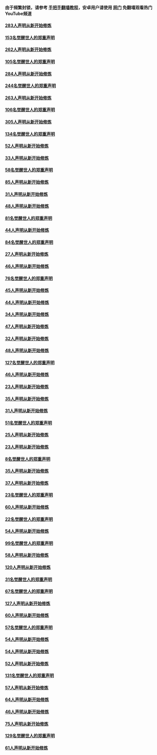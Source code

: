 #### 由于频繁封锁，请参考 [手把手翻墙教程](https://github.com/gfw-breaker/guides/wiki/)，安卓用户请使用 [网门](https://github.com/gfw-breaker/nogfw/blob/master/dl.md?t=04191101) 免翻墙观看热门YouTube频道 

#### [283人声明从新开始修炼](../pages/91/423296.md?t=04191101) 

#### [153名觉醒世人的郑重声明](../pages/91/423295.md?t=04191101) 

#### [262人声明从新开始修炼](../pages/91/423004.md?t=04191101) 

#### [105名觉醒世人的郑重声明](../pages/91/423003.md?t=04191101) 

#### [284人声明从新开始修炼](../pages/91/422707.md?t=04191101) 

#### [244名觉醒世人的郑重声明](../pages/91/422706.md?t=04191101) 

#### [263人声明从新开始修炼](../pages/91/422553.md?t=04191101) 

#### [106名觉醒世人的郑重声明](../pages/91/422552.md?t=04191101) 

#### [305人声明从新开始修炼](../pages/91/422153.md?t=04191101) 

#### [134名觉醒世人的郑重声明](../pages/91/422152.md?t=04191101) 

#### [52人声明从新开始修炼](../pages/91/421846.md?t=04191101) 

#### [33人声明从新开始修炼](../pages/91/421804.md?t=04191101) 

#### [58名觉醒世人的郑重声明](../pages/91/421845.md?t=04191101) 

#### [85人声明从新开始修炼](../pages/91/421769.md?t=04191101) 

#### [31人声明从新开始修炼](../pages/91/421763.md?t=04191101) 

#### [48人声明从新开始修炼](../pages/91/421605.md?t=04191101) 

#### [81名觉醒世人的郑重声明](../pages/91/421656.md?t=04191101) 

#### [44人声明从新开始修炼](../pages/91/421544.md?t=04191101) 

#### [84名觉醒世人的郑重声明](../pages/91/421543.md?t=04191101) 

#### [27人声明从新开始修炼](../pages/91/421465.md?t=04191101) 

#### [46人声明从新开始修炼](../pages/91/421454.md?t=04191101) 

#### [76名觉醒世人的郑重声明](../pages/91/421453.md?t=04191101) 

#### [45人声明从新开始修炼](../pages/91/421452.md?t=04191101) 

#### [44人声明从新开始修炼](../pages/91/421422.md?t=04191101) 

#### [34人声明从新开始修炼](../pages/91/421322.md?t=04191101) 

#### [47人声明从新开始修炼](../pages/91/421264.md?t=04191101) 

#### [32人声明从新开始修炼](../pages/91/421225.md?t=04191101) 

#### [48人声明从新开始修炼](../pages/91/421202.md?t=04191101) 

#### [127名觉醒世人的郑重声明](../pages/91/421224.md?t=04191101) 

#### [46人声明从新开始修炼](../pages/91/421203.md?t=04191101) 

#### [23人声明从新开始修炼](../pages/91/421138.md?t=04191101) 

#### [35人声明从新开始修炼](../pages/91/421122.md?t=04191101) 

#### [31人声明从新开始修炼](../pages/91/421081.md?t=04191101) 

#### [51名觉醒世人的郑重声明](../pages/91/421080.md?t=04191101) 

#### [25人声明从新开始修炼](../pages/91/421020.md?t=04191101) 

#### [23人声明从新开始修炼](../pages/91/420884.md?t=04191101) 

#### [8名觉醒世人的郑重声明](../pages/91/420883.md?t=04191101) 

#### [35人声明从新开始修炼](../pages/91/420809.md?t=04191101) 

#### [37人声明从新开始修炼](../pages/91/420766.md?t=04191101) 

#### [23名觉醒世人的郑重声明](../pages/91/420765.md?t=04191101) 

#### [60人声明从新开始修炼](../pages/91/420727.md?t=04191101) 

#### [22名觉醒世人的郑重声明](../pages/91/420726.md?t=04191101) 

#### [54人声明从新开始修炼](../pages/91/420529.md?t=04191101) 

#### [99名觉醒世人的郑重声明](../pages/91/420528.md?t=04191101) 

#### [58人声明从新开始修炼](../pages/91/420198.md?t=04191101) 

#### [120人声明从新开始修炼](../pages/91/420141.md?t=04191101) 

#### [31名觉醒世人的郑重声明](../pages/91/420197.md?t=04191101) 

#### [67名觉醒世人的郑重声明](../pages/91/420140.md?t=04191101) 

#### [127人声明从新开始修炼](../pages/91/420082.md?t=04191101) 

#### [60人声明从新开始修炼](../pages/91/420081.md?t=04191101) 

#### [57名觉醒世人的郑重声明](../pages/91/420080.md?t=04191101) 

#### [54人声明从新开始修炼](../pages/91/419533.md?t=04191101) 

#### [54人声明从新开始修炼](../pages/91/419532.md?t=04191101) 

#### [52人声明从新开始修炼](../pages/91/419531.md?t=04191101) 

#### [131名觉醒世人的郑重声明](../pages/91/419530.md?t=04191101) 

#### [57人声明从新开始修炼](../pages/91/419430.md?t=04191101) 

#### [64人声明从新开始修炼](../pages/91/419429.md?t=04191101) 

#### [46人声明从新开始修炼](../pages/91/419428.md?t=04191101) 

#### [75人声明从新开始修炼](../pages/91/419427.md?t=04191101) 

#### [129名觉醒世人的郑重声明](../pages/91/419426.md?t=04191101) 

#### [61人声明从新开始修炼](../pages/91/419198.md?t=04191101) 

